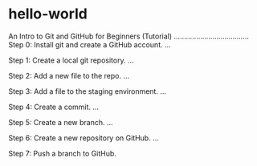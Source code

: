 # hello-world

An Intro to Git and GitHub for Beginners (Tutorial)
.....................................
Step 0: Install git and create a GitHub account. ...

Step 1: Create a local git repository. ...

Step 2: Add a new file to the repo. ...

Step 3: Add a file to the staging environment. ...

Step 4: Create a commit. ...

Step 5: Create a new branch. ...

Step 6: Create a new repository on GitHub. ...

Step 7: Push a branch to GitHub.
